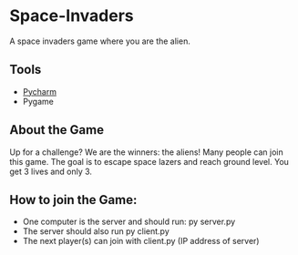 # Space-Invaders
A space invaders game where you are the alien.

## Tools
* [Pycharm](https://www.jetbrains.com/pycharm/)
* Pygame

## About the Game
Up for a challenge? We are the winners: the aliens! Many people can join this game. The goal is to escape space lazers and reach ground level. You get 3 lives and only 3. 
## How to join the Game:
* One computer is the server and should run: py server.py 
* The server should also run py client.py
* The next player(s) can join with client.py (IP address of server)
